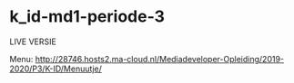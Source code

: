 # k_id-md1-periode-3

LIVE VERSIE

Menu: http://28746.hosts2.ma-cloud.nl/Mediadeveloper-Opleiding/2019-2020/P3/K-ID/Menuutje/

